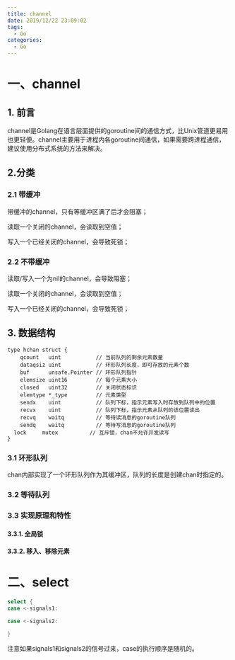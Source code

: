 ```yaml
---
title: channel
date: 2019/12/22 23:09:02
tags:
  - Go
categories:
  - Go
---
```


# 一、channel

## 1. 前言
channel是Golang在语言层面提供的goroutine间的通信方式，比Unix管道更易用也更轻便。channel主要用于进程内各goroutine间通信，如果需要跨进程通信，建议使用分布式系统的方法来解决。

## 2.分类

### 2.1 带缓冲

带缓冲的channel，只有等缓冲区满了后才会阻塞；

读取一个关闭的channel，会读取到空值；

写入一个已经关闭的channel，会导致死锁；

### 2.2 不带缓冲

读取/写入一个为nil的channel，会导致阻塞；

读取一个关闭的channel，会读取到空值；

写入一个已经关闭的channel，会导致死锁；



## 3. 数据结构
```
type hchan struct {
	qcount   uint           // 当前队列的剩余元素数量
	dataqsiz uint           // 环形队列长度，即可存放的元素个数
	buf      unsafe.Pointer // 环形队列指针
	elemsize uint16         // 每个元素大小
	closed   uint32         // 关闭状态标识
	elemtype *_type         // 元素类型
	sendx    uint           // 队列下标，指示元素写入时存放到队列中的位置
	recvx    uint           // 队列下标，指示元素从队列的该位置读出
	recvq    waitq          // 等待读消息的goroutine队列
	sendq    waitq          // 等待写消息的goroutine队列
  lock     mutex          // 互斥锁，chan不允许并发读写
}
```
### 3.1 环形队列
chan内部实现了一个环形队列作为其缓冲区，队列的长度是创建chan时指定的。

### 3.2 等待队列
### 3.3 实现原理和特性

#### 3.3.1. 全局锁

#### 3.3.2. 移入、移除元素



# 二、select

```go
select {
case <-signals1:

case <-signals2:

}
```

注意如果signals1和signals2的信号过来，case的执行顺序是随机的。

































